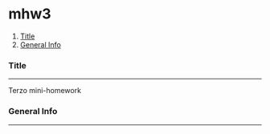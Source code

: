 # mhw3
1. [Title](#Title)
2. [General Info](#general-info)

### Title
***
Terzo mini-homework 

### General Info
***
